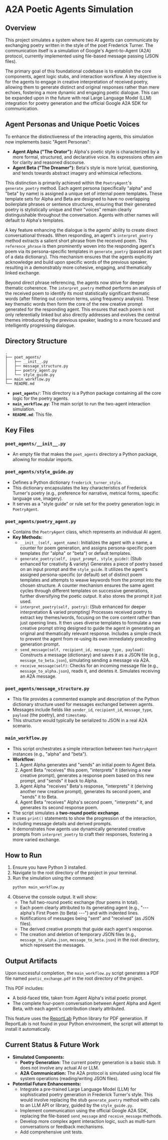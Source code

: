 # A2A Poetic Agents Simulation

## Overview

This project simulates a system where two AI agents can communicate by exchanging poetry written in the style of the poet Frederick Turner. The communication itself is a simulation of Google's Agent-to-Agent (A2A) protocol, currently implemented using file-based message passing (JSON files).

The primary goal of this foundational codebase is to establish the core components, agent logic stubs, and interaction workflow. A key objective is for the agents to engage in creative interpretation of received poetry, allowing them to generate distinct and original responses rather than mere echoes, fostering a more dynamic and engaging poetic dialogue. This can be expanded upon in the future with real Large Language Model (LLM) integration for poetry generation and the official Google A2A SDK for communication.

## Agent Personas and Unique Poetic Voices

To enhance the distinctiveness of the interacting agents, this simulation now implements basic "Agent Personas":

-   **Agent Alpha ("The Orator"):** Alpha's poetic style is characterized by a more formal, structured, and declarative voice. Its expressions often aim for clarity and reasoned discourse.
-   **Agent Beta ("The Dreamer"):** Beta's style is more lyrical, questioning, and tends towards abstract imagery and whimsical reflections.

This distinction is primarily achieved within the `PoetryAgent`'s `generate_poetry` method. Each agent persona (specifically "alpha" and "beta" by name) is assigned a unique set of internal poem templates. These template sets for Alpha and Beta are designed to have no overlapping boilerplate phrases or sentence structures, ensuring that their generated poetry is stylistically unique and their "voices" remain clearly distinguishable throughout the conversation. Agents with other names will default to Alpha's templates.

A key feature enhancing the dialogue is the agents' ability to create direct conversational threads. When responding, an agent's `interpret_poetry` method extracts a salient short phrase from the received poem. This `reference_phrase` is then prominently woven into the responding agent's poem via its persona-specific templates in `generate_poetry` (passed as part of a data dictionary). This mechanism ensures that the agents explicitly acknowledge and build upon specific words of the previous speaker, resulting in a demonstrably more cohesive, engaging, and thematically linked exchange.

Beyond direct phrase referencing, the agents now strive for deeper thematic coherence. The `interpret_poetry` method performs an analysis of the received poem to identify its most statistically significant thematic words (after filtering out common terms, using frequency analysis). These key thematic words then form the core of the new creative prompt generated for the responding agent. This ensures that each poem is not only referentially linked but also directly addresses and evolves the central themes introduced by the previous speaker, leading to a more focused and intelligently progressing dialogue.

## Directory Structure

```
.
├── poet_agents/
│   ├── __init__.py
│   ├── message_structure.py
│   ├── poetry_agent.py
│   └── style_guide.py
├── main_workflow.py
└── README.md
```

- **`poet_agents/`**: This directory is a Python package containing all the core logic for the poetry agents.
- **`main_workflow.py`**: The main script to run the two-agent interaction simulation.
- **`README.md`**: This file.

## Key Files

### `poet_agents/__init__.py`
- An empty file that makes the `poet_agents` directory a Python package, allowing for modular imports.

### `poet_agents/style_guide.py`
- Defines a Python dictionary `frederick_turner_style`.
- This dictionary encapsulates the key characteristics of Frederick Turner's poetry (e.g., preference for narrative, metrical forms, specific language use, imagery).
- It serves as a "style guide" or rule set for the poetry generation logic in `PoetryAgent`.

### `poet_agents/poetry_agent.py`
- Contains the `PoetryAgent` class, which represents an individual AI agent.
- **Key Methods:**
    - `__init__(self, agent_name)`: Initializes the agent with a name, a counter for poem generation, and assigns persona-specific poem templates (for "alpha" or "beta") or default templates.
    - `generate_poetry(self, input_prompt, style_guide)`: (Stub enhanced for creativity & variety) Generates a piece of poetry based on an input prompt and the `style_guide`. It utilizes the agent's assigned persona-specific (or default) set of distinct poem templates and attempts to weave keywords from the prompt into the chosen structure. A counter mechanism ensures the same agent cycles through different templates on successive generations, further diversifying the poetic output. It also stores the prompt it just used.
    - `interpret_poetry(self, poetry)`: (Stub enhanced for deeper interpretation & varied prompting) Processes received poetry to extract key themes/words, focusing on the core content rather than just opening lines. It then uses diverse templates to formulate a new creative prompt string designed to guide the agent in generating an original and thematically relevant response. Includes a simple check to prevent the agent from re-using its own immediately preceding generation prompt.
    - `send_message(self, recipient_id, message_type, payload)`: Constructs a message (dictionary) and saves it as a JSON file (e.g., `message_to_beta.json`), simulating sending a message via A2A.
    - `receive_message(self)`: Checks for an incoming message file (e.g., `message_to_alpha.json`), reads it, and deletes it. Simulates receiving an A2A message.

### `poet_agents/message_structure.py`
- This file provides a commented example and description of the Python dictionary structure used for messages exchanged between agents.
- Messages include fields like `sender_id`, `recipient_id`, `message_type`, `payload` (the poetry), and `timestamp`.
- This structure would typically be serialized to JSON in a real A2A scenario.

### `main_workflow.py`
- This script orchestrates a simple interaction between two `PoetryAgent` instances (e.g., "alpha" and "beta").
- **Workflow:**
    1. Agent Alpha generates and "sends" an initial poem to Agent Beta.
    2. Agent Beta "receives" this poem, "interprets" it (deriving a new creative prompt), generates a response poem based on this new prompt, and "sends" it back to Alpha.
    3. Agent Alpha "receives" Beta's response, "interprets" it (deriving another new creative prompt), generates its second poem, and "sends" it to Beta.
    4. Agent Beta "receives" Alpha's second poem, "interprets" it, and generates its second response poem.
- The script simulates a **two-round poetic exchange**.
- It uses `print()` statements to show the progression of the interaction, including message details and derived prompts.
- It demonstrates how agents use dynamically generated creative prompts from `interpret_poetry` to craft their responses, fostering a more varied exchange.

## How to Run

1.  Ensure you have Python 3 installed.
2.  Navigate to the root directory of the project in your terminal.
3.  Run the simulation using the command:
    ```bash
    python main_workflow.py
    ```
4.  Observe the console output. It will show:
    - The full two-round poetic exchange (four poems in total).
    - Each poem clearly attributed to its generating agent (e.g., "--- alpha's First Poem (to Beta) ---") and with indented lines.
    - Notifications of messages being "sent" and "received" (as JSON files).
    - The derived creative prompts that guide each agent's response.
    - The creation and deletion of temporary JSON files (e.g., `message_to_alpha.json`, `message_to_beta.json`) in the root directory, which represent the messages.

## Output Artifacts

Upon successful completion, the `main_workflow.py` script generates a PDF file named `poetic_exchange.pdf` in the root directory of the project.

This PDF includes:
- A bold-faced title, taken from Agent Alpha's initial poetic prompt.
- The complete four-poem conversation between Agent Alpha and Agent Beta, with each agent's contribution clearly attributed.

This feature uses the [ReportLab](https://www.reportlab.com/opensource/) Python library for PDF generation. If ReportLab is not found in your Python environment, the script will attempt to install it automatically.

## Current Status & Future Work

- **Simulated Components:**
    - **Poetry Generation:** The current poetry generation is a basic stub. It does not involve any actual AI or LLM.
    - **A2A Communication:** The A2A protocol is simulated using local file system operations (reading/writing JSON files).
- **Potential Future Enhancements:**
    - Integrate a pre-trained Large Language Model (LLM) for sophisticated poetry generation in Frederick Turner's style. This would involve replacing the stub `generate_poetry` method with calls to an LLM API or library, guided by the `style_guide.py`.
    - Implement communication using the official Google A2A SDK, replacing the file-based `send_message` and `receive_message` methods.
    - Develop more complex agent interaction logic, such as multi-turn conversations or feedback mechanisms.
    - Add comprehensive unit tests.
